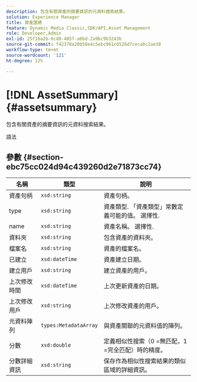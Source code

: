 ```yaml
---
description: 包含有關資產的摘要資訊的元資料搜索結果。
solution: Experience Manager
title: 資產匯總
feature: Dynamic Media Classic,SDK/API,Asset Management
role: Developer,Admin
exl-id: 25f16a2b-6cd8-485f-a6bd-2a9bc9b3243b
source-git-commit: f42378a20b58e4c5ebc961c6526d7cecabc2ae38
workflow-type: tm+mt
source-wordcount: '121'
ht-degree: 12%

---
```


# [!DNL AssetSummary]{#assetsummary}

包含有關資產的摘要資訊的元資料搜索結果。

語法

## 參數 {#section-ebc75cc024d94c439260d2e71873cc74}

| 名稱 | 類型 | 說明 |
|---|---|---|
| 資產句柄 | `xsd:string` | 資產句柄。 |
| type | `xsd:string` | 資產類型. 「資產類型」常數定義可能的值。 選擇性. |
| name | `xsd:string` | 資產名稱。 選擇性. |
| 資料夾 | `xsd:string` | 包含資產的資料夾。 |
| 檔案名 | `xsd:string` | 資產的檔案名。 |
| 已建立 | `xsd:dateTime` | 資產建立日期。 |
| 建立用戶 | `xsd:string` | 建立資產的用戶。 |
| 上次修改時間 | `xsd:dateTime` | 上次更新資產的日期。 |
| 上次修改用戶 | `xsd:string` | 上次修改資產的用戶。 |
| 元資料陣列 | `types:MetadataArray` | 與資產關聯的元資料值的陣列。 |
| 分數 | `xsd:double` | 定義相似性搜索（0 =無匹配，1 =完全匹配）時的精度。 |
| 分數詳細資訊 | `xsd:string` | 保存作為相似性搜索結果的類似區域的詳細資訊。 |

